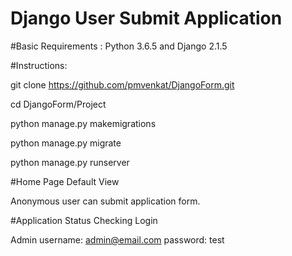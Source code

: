 # Django User Submit Application

#Basic Requirements :
            Python 3.6.5 and
            Django 2.1.5

#Instructions:

git clone https://github.com/pmvenkat/DjangoForm.git


cd DjangoForm/Project

python manage.py makemigrations

python manage.py migrate

python manage.py runserver


#Home Page Default View

Anonymous user can submit application form.


#Application Status Checking Login

Admin username: admin@email.com	
      password: test
